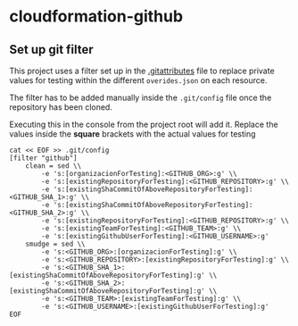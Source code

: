 # cloudformation-github

## Set up git filter

This project uses a filter set up in the [.gitattributes](.gitattributes) file to replace private values for testing within the different `overides.json` on each resource.

The filter has to be added manually inside the `.git/config` file once the repository has been cloned.

Executing this in the console from the project root will add it. Replace the values inside the __square__ brackets with the actual values for testing

```properties
cat << EOF >> .git/config
[filter "github"]
	clean = sed \\
		-e 's:[organizacionForTesting]:<GITHUB_ORG>:g' \\
		-e 's:[existingRepositoryForTesting]:<GITHUB_REPOSITORY>:g' \\
		-e 's:[existingShaCommitOfAboveRepositoryForTesting]:<GITHUB_SHA_1>:g' \\
		-e 's:[existingShaCommitOfAboveRepositoryForTesting]:<GITHUB_SHA_2>:g' \\
		-e 's:[existingRepositoryForTesting]:<GITHUB_REPOSITORY>:g' \\
		-e 's:[existingTeamForTesting]:<GITHUB_TEAM>:g' \\
		-e 's:[existingGithubUserForTesting]:<GITHUB_USERNAME>:g'
	smudge = sed \\
		-e 's:<GITHUB_ORG>:[organizacionForTesting]:g' \\
        -e 's:<GITHUB_REPOSITORY>:[existingRepositoryForTesting]:g' \\
        -e 's:<GITHUB_SHA_1>:[existingShaCommitOfAboveRepositoryForTesting]:g' \\
        -e 's:<GITHUB_SHA_2>:[existingShaCommitOfAboveRepositoryForTesting]:g' \\
		-e 's:<GITHUB_TEAM>:[existingTeamForTesting]:g' \\
		-e 's:<GITHUB_USERNAME>:[existingGithubUserForTesting]:g'
EOF
```
